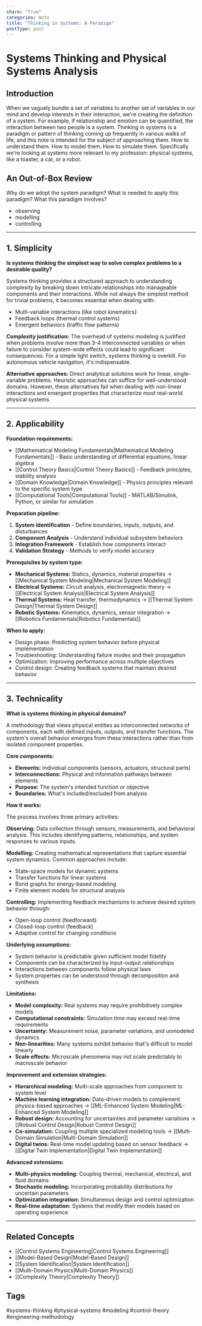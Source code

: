 ```yaml
---
share: "True"
categories: Note
title: "Thinking in Systems: A Paradigm"
postType: post
---
```


# Systems Thinking and Physical Systems Analysis

## Introduction

When we vaguely bundle a set of variables to another set of variables in our mind and develop interests in their interaction, we're creating the definition of a system. For example, if relationship and emotion can be quantified, the interaction between two people is a system. Thinking in systems is a paradigm or pattern of thinking coming up frequently in various walks of life, and this note is intended for the subject of approaching them. How to understand them. How to model them. How to simulate them. Specifically we're looking at systems more relevant to my profession: physical systems, like a toaster, a car, or a robot.

## An Out-of-Box Review

Why do we adopt the system paradigm? What is needed to apply this paradigm? What this paradigm involves?

- observing
- modelling
- controlling

---

## 1. Simplicity

**Is systems thinking the simplest way to solve complex problems to a desirable quality?**

Systems thinking provides a structured approach to understanding complexity by breaking down intricate relationships into manageable components and their interactions. While not always the simplest method for trivial problems, it becomes essential when dealing with:

- Multi-variable interactions (like robot kinematics)
- Feedback loops (thermal control systems)
- Emergent behaviors (traffic flow patterns)

**Complexity justification:** The overhead of systems modeling is justified when problems involve more than 3-4 interconnected variables or when failure to consider system-wide effects could lead to significant consequences. For a simple light switch, systems thinking is overkill. For autonomous vehicle navigation, it's indispensable.

**Alternative approaches:** Direct analytical solutions work for linear, single-variable problems. Heuristic approaches can suffice for well-understood domains. However, these alternatives fail when dealing with non-linear interactions and emergent properties that characterize most real-world physical systems.

---

## 2. Applicability

**Foundation requirements:**

- [[Mathematical Modeling Fundamentals|Mathematical Modeling Fundamentals]] - Basic understanding of differential equations, linear algebra
- [[Control Theory Basics|Control Theory Basics]] - Feedback principles, stability analysis
- [[Domain Knowledge|Domain Knowledge]] - Physics principles relevant to the specific system type
- [[Computational Tools|Computational Tools]] - MATLAB/Simulink, Python, or similar for simulation

**Preparation pipeline:**

1. **System Identification** - Define boundaries, inputs, outputs, and disturbances
2. **Component Analysis** - Understand individual subsystem behaviors
3. **Integration Framework** - Establish how components interact
4. **Validation Strategy** - Methods to verify model accuracy

**Prerequisites by system type:**

- **Mechanical Systems:** Statics, dynamics, material properties → [[Mechanical System Modeling|Mechanical System Modeling]]
- **Electrical Systems:** Circuit analysis, electromagnetic theory → [[Electrical System Analysis|Electrical System Analysis]]
- **Thermal Systems:** Heat transfer, thermodynamics → [[Thermal System Design|Thermal System Design]]
- **Robotic Systems:** Kinematics, dynamics, sensor integration → [[Robotics Fundamentals|Robotics Fundamentals]]

**When to apply:**

- Design phase: Predicting system behavior before physical implementation
- Troubleshooting: Understanding failure modes and their propagation
- Optimization: Improving performance across multiple objectives
- Control design: Creating feedback systems that maintain desired behavior

---

## 3. Technicality

**What is systems thinking in physical domains?**

A methodology that views physical entities as interconnected networks of components, each with defined inputs, outputs, and transfer functions. The system's overall behavior emerges from these interactions rather than from isolated component properties.

**Core components:**

- **Elements:** Individual components (sensors, actuators, structural parts)
- **Interconnections:** Physical and information pathways between elements
- **Purpose:** The system's intended function or objective
- **Boundaries:** What's included/excluded from analysis

**How it works:**

The process involves three primary activities:

**Observing:** Data collection through sensors, measurements, and behavioral analysis. This includes identifying patterns, relationships, and system responses to various inputs.

**Modelling:** Creating mathematical representations that capture essential system dynamics. Common approaches include:

- State-space models for dynamic systems
- Transfer functions for linear systems
- Bond graphs for energy-based modeling
- Finite element models for structural analysis

**Controlling:** Implementing feedback mechanisms to achieve desired system behavior through:

- Open-loop control (feedforward)
- Closed-loop control (feedback)
- Adaptive control for changing conditions

**Underlying assumptions:**

- System behavior is predictable given sufficient model fidelity
- Components can be characterized by input-output relationships
- Interactions between components follow physical laws
- System properties can be understood through decomposition and synthesis

**Limitations:**

- **Model complexity:** Real systems may require prohibitively complex models
- **Computational constraints:** Simulation time may exceed real-time requirements
- **Uncertainty:** Measurement noise, parameter variations, and unmodeled dynamics
- **Non-linearities:** Many systems exhibit behavior that's difficult to model linearly
- **Scale effects:** Microscale phenomena may not scale predictably to macroscale behavior

**Improvement and extension strategies:**

- **Hierarchical modeling:** Multi-scale approaches from component to system level
- **Machine learning integration:** Data-driven models to complement physics-based approaches → [[ML-Enhanced System Modeling|ML-Enhanced System Modeling]]
- **Robust design:** Accounting for uncertainties and parameter variations → [[Robust Control Design|Robust Control Design]]
- **Co-simulation:** Coupling multiple specialized modeling tools → [[Multi-Domain Simulation|Multi-Domain Simulation]]
- **Digital twins:** Real-time model updating based on sensor feedback → [[Digital Twin Implementation|Digital Twin Implementation]]

**Advanced extensions:**

- **Multi-physics modeling:** Coupling thermal, mechanical, electrical, and fluid domains
- **Stochastic modeling:** Incorporating probability distributions for uncertain parameters
- **Optimization integration:** Simultaneous design and control optimization
- **Real-time adaptation:** Systems that modify their models based on operating experience

---

## Related Concepts

- [[Control Systems Engineering|Control Systems Engineering]]
- [[Model-Based Design|Model-Based Design]]
- [[System Identification|System Identification]]
- [[Multi-Domain Physics|Multi-Domain Physics]]
- [[Complexity Theory|Complexity Theory]]

## Tags

#systems-thinking #physical-systems #modeling #control-theory #engineering-methodology